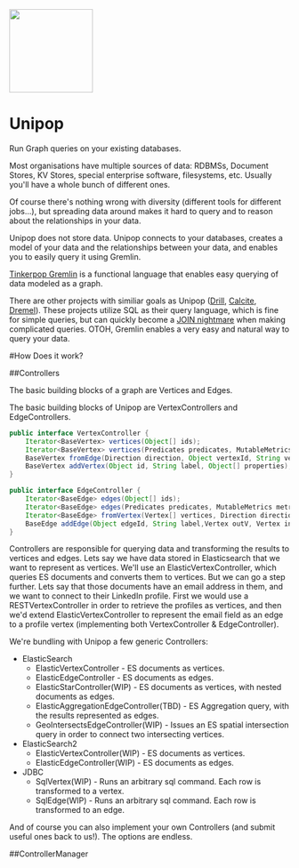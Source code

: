 <img src="https://raw.githubusercontent.com/rmagen/unipop/master/docs/images/unipop-logo.png" width=150/>

# Unipop
Run Graph queries on your existing databases.

Most organisations have multiple sources of data: RDBMSs, Document Stores, KV Stores, special enterprise software, filesystems, etc. Usually you'll have a whole bunch of different ones. 

Of course there's nothing wrong with diversity (different tools for different jobs...), but spreading data around makes it hard to query and to reason about the relationships in your data.

Unipop does not store data. Unipop connects to your databases, creates a model of your data and the relationships between your data, and enables you to easily query it using Gremlin.

[Tinkerpop Gremlin](http://tinkerpop.incubator.apache.org/docs/3.0.1-incubating/) is a functional language that enables easy querying of data modeled as a graph.

There are other projects with similiar goals as Unipop ([Drill](http://drill.apache.org/), [Calcite](https://calcite.incubator.apache.org/), [Dremel](http://research.google.com/pubs/pub36632.html)). These projects utilize SQL as their query language, which is fine for simple queries, but can quickly become a [JOIN nightmare](http://sql2gremlin.com/#_recommendation) when making complicated queries.
OTOH, Gremlin enables a very easy and natural way to query your data.

#How Does it work?

##Controllers

The basic building blocks of a graph are Vertices and Edges.

The basic building blocks of Unipop are VertexControllers and EdgeControllers.

```java
public interface VertexController {
    Iterator<BaseVertex> vertices(Object[] ids);
    Iterator<BaseVertex> vertices(Predicates predicates, MutableMetrics metrics);
    BaseVertex fromEdge(Direction direction, Object vertexId, String vertexLabel);
    BaseVertex addVertex(Object id, String label, Object[] properties);
}

public interface EdgeController {
    Iterator<BaseEdge> edges(Object[] ids);
    Iterator<BaseEdge> edges(Predicates predicates, MutableMetrics metrics);
    Iterator<BaseEdge> fromVertex(Vertex[] vertices, Direction direction, String[] edgeLabels, Predicates predicates, MutableMetrics metrics);
    BaseEdge addEdge(Object edgeId, String label,Vertex outV, Vertex inV, Object[] properties);
}
```

Controllers are responsible for querying data and transforming the results to vertices and edges.
Lets say we have data stored in Elasticsearch that we want to represent as vertices. We'll use an ElasticVertexController, which queries ES documents and converts them to vertices.
But we can go a step further. Lets say that those documents have an email address in them, and we want to connect to their LinkedIn profile. First we would use a RESTVertexController in order to retrieve the profiles as vertices, and then we'd extend ElasticVertexController to represent the email field as an edge to a profile vertex (implementing both VertexController & EdgeController).

We're bundling with Unipop a few generic Controllers:

- ElasticSearch
  - ElasticVertexController - ES documents as vertices.
  - ElasticEdgeController - ES documents as edges.
  - ElasticStarController(WIP) - ES documents as vertices, with nested documents as edges.
  - ElasticAggregationEdgeController(TBD) - ES Aggregation query, with the results represented as edges.
  - GeoIntersectsEdgeController(WIP) - Issues an ES spatial intersection query in order to connect two intersecting vertices. 
- ElasticSearch2
  - ElasticVertexController(WIP) - ES documents as vertices.
  - ElasticEdgeController(WIP) - ES documents as edges.
- JDBC
  - SqlVertex(WIP) - Runs an arbitrary sql command. Each row is transformed to a vertex.
  - SqlEdge(WIP) - Runs an arbitrary sql command. Each row is transformed to an edge.

And of course you can also implement your own Controllers (and submit useful ones back to us!). The options are endless. 

##ControllerManager






